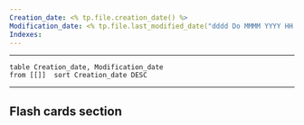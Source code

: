 ```yaml
---
Creation_date: <% tp.file.creation_date() %>
Modification_date: <% tp.file.last_modified_date("dddd Do MMMM YYYY HH:mm:ss") %>
Indexes:
---
```



----



```dataview
table Creation_date, Modification_date
from [[]]  sort Creation_date DESC
```























---
## Flash cards section
